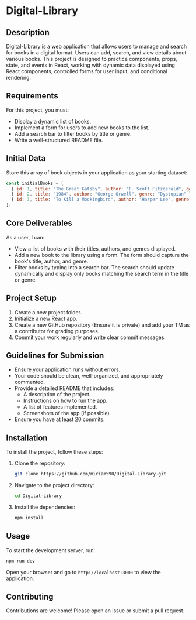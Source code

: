 # Digital-Library

## Description
Digital-Library is a web application that allows users to manage and search for books in a digital format. Users can add, search, and view details about various books. This project is designed to practice components, props, state, and events in React, working with dynamic data displayed using React components, controlled forms for user input, and conditional rendering.

## Requirements
For this project, you must:
- Display a dynamic list of books.
- Implement a form for users to add new books to the list.
- Add a search bar to filter books by title or genre.
- Write a well-structured README file.

## Initial Data
Store this array of book objects in your application as your starting dataset:
```javascript
const initialBooks = [
  { id: 1, title: "The Great Gatsby", author: "F. Scott Fitzgerald", genre: "Classic" },
  { id: 2, title: "1984", author: "George Orwell", genre: "Dystopian" },
  { id: 3, title: "To Kill a Mockingbird", author: "Harper Lee", genre: "Classic" }
];
```

## Core Deliverables
As a user, I can:
- View a list of books with their titles, authors, and genres displayed.
- Add a new book to the library using a form. The form should capture the book's title, author, and genre.
- Filter books by typing into a search bar. The search should update dynamically and display only books matching the search term in the title or genre.


## Project Setup
1. Create a new project folder.
2. Initialize a new React app.
3. Create a new GitHub repository (Ensure it is private) and add your TM as a contributor for grading purposes.
4. Commit your work regularly and write clear commit messages.

## Guidelines for Submission
- Ensure your application runs without errors.
- Your code should be clean, well-organized, and appropriately commented.
- Provide a detailed README that includes:
  - A description of the project.
  - Instructions on how to run the app.
  - A list of features implemented.
  - Screenshots of the app (if possible).
- Ensure you have at least 20 commits.

## Installation
To install the project, follow these steps:
1. Clone the repository:
   ```bash
   git clone https://github.com/miriam590/Digital-Library.git
   ```
2. Navigate to the project directory:
   ```bash
   cd Digital-Library
   ```
3. Install the dependencies:
   ```bash
   npm install
   ```

## Usage
To start the development server, run:
```bash
npm run dev
```
Open your browser and go to `http://localhost:3000` to view the application.

## Contributing
Contributions are welcome! Please open an issue or submit a pull request.


